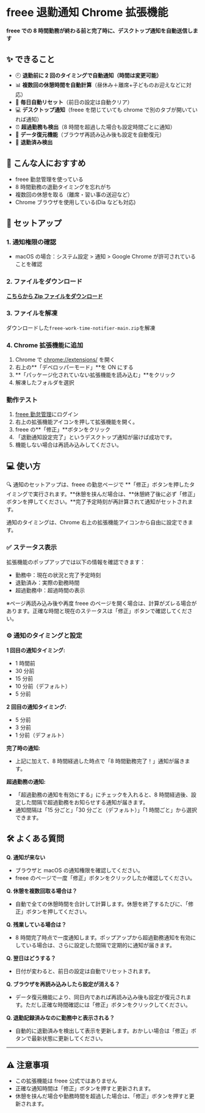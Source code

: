 # freee 退勤通知 Chrome 拡張機能

**freee での 8 時間勤務が終わる前と完了時に、デスクトップ通知を自動送信します**

## ✨ できること

- 🕘 **退勤前に 2 回のタイミングで自動通知（時間は変更可能）**
- 📊 **複数回の休憩時間を自動計算**（昼休み＋離席+子どものお迎えなどに対応）
- 🔄 **毎日自動リセット**（前日の設定は自動クリア）
- 💻 **デスクトップ通知**（freee を閉じていても chrome で別のタブが開いていれば通知）
- ⏰ **超過勤務も検出**（8 時間を超過した場合も設定時間ごとに通知）
- 🔄 **データ復元機能**（ブラウザ再読み込み後も設定を自動復元）
- 🏁 **退勤済み検出**

## 🎯 こんな人におすすめ

- freee 勤怠管理を使っている
- 8 時間勤務の退勤タイミングを忘れがち
- 複数回の休憩を取る（離席・習い事の送迎など）
- Chrome ブラウザを使用している(Dia なども対応)

## 🚀 セットアップ

### 1. 通知権限の確認

- macOS の場合：システム設定 > 通知 > Google Chrome が許可されていることを確認

### 2. ファイルをダウンロード

[**こちらから Zip ファイルをダウンロード**](https://github.com/yama-shoki/freee-work-time-notifier/archive/refs/heads/main.zip)

### 3. ファイルを解凍

ダウンロードした`freee-work-time-notifier-main.zip`を解凍

### 4. Chrome 拡張機能に追加

1. Chrome で [chrome://extensions/](chrome://extensions/) を開く
2. 右上の**「デベロッパーモード」**を ON にする
3. **「パッケージ化されていない拡張機能を読み込む」**をクリック
4. 解凍したフォルダを選択

### 動作テスト

1. [freee 勤怠管理](https://p.secure.freee.co.jp/)にログイン
2. 右上の拡張機能アイコンを押して拡張機能を開く。
3. freee の**「修正」**ボタンをクリック
4. 「退勤通知設定完了」というデスクトップ通知が届けば成功です。
5. 機能しない場合は再読み込みしてください。

## 💻 使い方

🔍 通知のセットアップは、freee の勤怠ページで **「修正」ボタンを押したタイミングで実行されます。**休憩を挟んだ場合は、**休憩終了後に必ず「修正」ボタンを押してください。**完了予定時刻が再計算されて通知がセットされます。

通知のタイミングは、Chrome 右上の拡張機能アイコンから自由に設定できます。

### ✅ ステータス表示

拡張機能のポップアップでは以下の情報を確認できます：

- 勤務中：現在の状況と完了予定時刻
- 退勤済み：実際の勤務時間
- 超過勤務中：超過時間の表示

※ページ再読み込み後や再度 freee のページを開く場合は、計算がズレる場合があります。正確な時間と現在のステータスは「修正」ボタンで確認してください。

### ⚙️ 通知のタイミングと設定

**1 回目の通知タイミング:**

- 1 時間前
- 30 分前
- 15 分前
- 10 分前（デフォルト）
- 5 分前

**2 回目の通知タイミング:**

- 5 分前
- 3 分前
- 1 分前（デフォルト）

**完了時の通知:**

- 上記に加えて、8 時間経過した時点で「8 時間勤務完了！」通知が届きます。

**超過勤務の通知:**

- 「超過勤務の通知を有効にする」にチェックを入れると、8 時間経過後、設定した間隔で超過勤務をお知らせする通知が届きます。
- 通知間隔は「15 分ごと」「30 分ごと（デフォルト）」「1 時間ごと」から選択できます。

## 🛠️ よくある質問

**Q. 通知が来ない**

- ブラウザと macOS の通知権限を確認してください。
- freee のページで一度「修正」ボタンをクリックしたか確認してください。

**Q. 休憩を複数回取る場合は？**

- 自動で全ての休憩時間を合計して計算します。休憩を終了するたびに、「修正」ボタンを押してください。

**Q. 残業している場合は？**

- 8 時間完了時点で一度通知します。ポップアップから超過勤務通知を有効にしている場合は、さらに設定した間隔で定期的に通知が届きます。

**Q. 翌日はどうする？**

- 日付が変わると、前日の設定は自動でリセットされます。

**Q. ブラウザを再読み込みしたら設定が消える？**

- データ復元機能により、同日内であれば再読み込み後も設定が復元されます。ただし正確な時間確認には「修正」ボタンをクリックしてください。

**Q. 退勤記録済みなのに勤務中と表示される？**

- 自動的に退勤済みを検出して表示を更新します。おかしい場合は「修正」ボタンで最新状態に更新してください。

---

## ⚠️ 注意事項

- この拡張機能は freee 公式ではありません
- 正確な通知時間は「修正」ボタンを押すと更新されます。
- 休憩を挟んだ場合や勤務時間を超過した場合は、「修正」ボタンを押すと更新されます。
